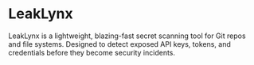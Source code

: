 # LeakLynx
LeakLynx is a lightweight, blazing-fast secret scanning tool for Git repos and file systems. Designed to detect exposed API keys, tokens, and credentials before they become security incidents.
